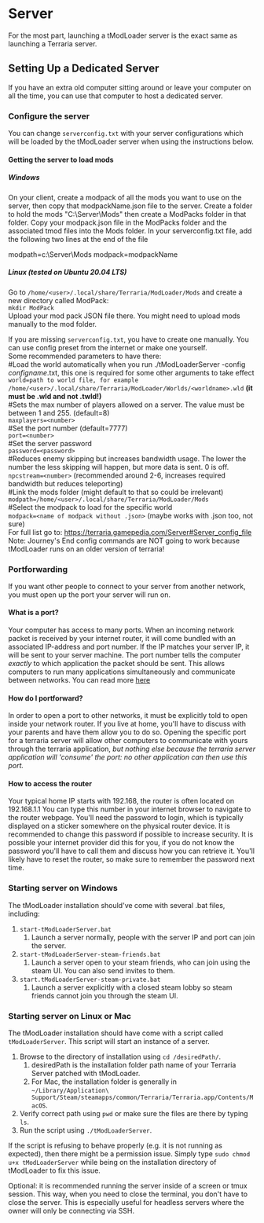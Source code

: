 # Server
For the most part, launching a tModLoader server is the exact same as launching a Terraria server. 

## Setting Up a Dedicated Server
If you have an extra old computer sitting around or leave your computer on all the time, you can use that computer to host a dedicated server.

### Configure the server
You can change `serverconfig.txt` with your server configurations which will be loaded by the tModLoader server when using the instructions below.

#### Getting the server to load mods

##### Windows

On your client, create a modpack of all the mods you want to use on the server, then copy that modpackName.json file to the server.  Create a folder to hold the mods "C:\Server\Mods" then create a ModPacks folder in that folder.  Copy your modpack.json file in the ModPacks folder and the associated tmod files into the Mods folder.  In your serverconfig.txt file, add the following two lines at the end of the file

modpath=c:\Server\Mods
modpack=modpackName

##### Linux (tested on Ubuntu 20.04 LTS)
Go to `/home/<user>/.local/share/Terraria/ModLoader/Mods` and create a new directory called ModPack:  
`mkdir ModPack`  
Upload your mod pack JSON file there. You might need to upload mods manually to the mod folder.  
  
If you are missing `serverconfig.txt`, you have to create one manually. You can use config preset from the internet or make one yourself.  
Some recommended parameters to have there:  
#Load the world automatically when you run ./tModLoaderServer -config *configname*.txt, this one is required for some other arguments to take effect  
`world=path to world file, for example /home/<user>/.local/share/Terraria/ModLoader/Worlds/<worldname>.wld` **(it must be .wld and not .twld!)**  
#Sets the max number of players allowed on a server. The value must be between 1 and 255. (default=8)  
`maxplayers=<number>`  
#Set the port number (default=7777)   
`port=<number>`  
#Set the server password  
`password=<password>`  
#Reduces enemy skipping but increases bandwidth usage. The lower the number the less skipping will happen, but more data is sent. 0 is off.  
`npcstream=<number>` (recommended around 2-6, increases required bandwidth but reduces teleporting)  
#Link the mods folder (might default to that so could be irrelevant)  
`modpath=/home/<user>/.local/share/Terraria/ModLoader/Mods`  
#Select the modpack to load for the specific world  
`modpack=<name of modpack without .json>` (maybe works with .json too, not sure)  
For full list go to: https://terraria.gamepedia.com/Server#Server_config_file  
Note: Journey's End config commands are NOT going to work because tModLoader runs on an older version of terraria!  
  
### Portforwarding
If you want other people to connect to your server from another network, you must open up the port your server will run on. 

#### What is a port?
Your computer has access to many ports. When an incoming network packet is received by your internet router, it will come bundled with an associated IP-address and port number. If the IP matches your server IP, it will be sent to your server machine. The port number tells the computer _exactly_ to which application the packet should be sent. This allows computers to run many applications simultaneously and communicate between networks. You can read more [here](https://en.wikipedia.org/wiki/Port_(computer_networking))

#### How do I portforward?
In order to open a port to other networks, it must be explicitly told to open inside your network router. If you live at home, you'll have to discuss with your parents and have them allow you to do so. Opening the specific port for a terraria server will allow other computers to communicate with yours through the terraria application, _but nothing else because the terraria server application will 'consume' the port: no other application can then use this port._

#### How to access the router
Your typical home IP starts with 192.168, the router is often located on 192.168.1.1
You can type this number in your internet browser to navigate to the router webpage. You'll need the password to login, which is typically displayed on a sticker somewhere on the physical router device. It is recommended to change this password if possible to increase security. It is possible your internet provider did this for you, if you do not know the password you'll have to call them and discuss how you can retrieve it. You'll likely have to reset the router, so make sure to remember the password next time.

### Starting server on Windows
The tModLoader installation should've come with several .bat files, including:
1. `start-tModLoaderServer.bat`
    1. Launch a server normally, people with the server IP and port can join the server.
1. `start-tModLoaderServer-steam-friends.bat`
    1. Launch a server open to your steam friends, who can join using the steam UI. You can also send invites to them.
1. `start.tModLoaderServer-steam-private.bat`
    1. Launch a server explicitly with a closed steam lobby so steam friends cannot join you through the steam UI.

### Starting server on Linux or Mac
The tModLoader installation should have come with a script called `tModLoaderServer`. This script will start an instance of a server.
1. Browse to the directory of installation using `cd /desiredPath/`.
    1. desiredPath is the installation folder path name of your Terraria Server patched with tModLoader.
    2. For Mac, the installation folder is generally in `~/Library/Application\ Support/Steam/steamapps/common/Terraria/Terraria.app/Contents/MacOS`.
2. Verify correct path using `pwd` or make sure the files are there by typing `ls`.
3. Run the script using `./tModLoaderServer`.

If the script is refusing to behave properly (e.g. it is not running as expected), then there might be a permission issue. Simply type `sudo chmod u+x tModLoaderServer` while being on the installation directory of tModLoader to fix this issue.

Optional: it is recommended running the server inside of a screen or tmux session. This way, when you need to close the terminal, you don't have to close the server. This is especially useful for headless servers where the owner will only be connecting via SSH.